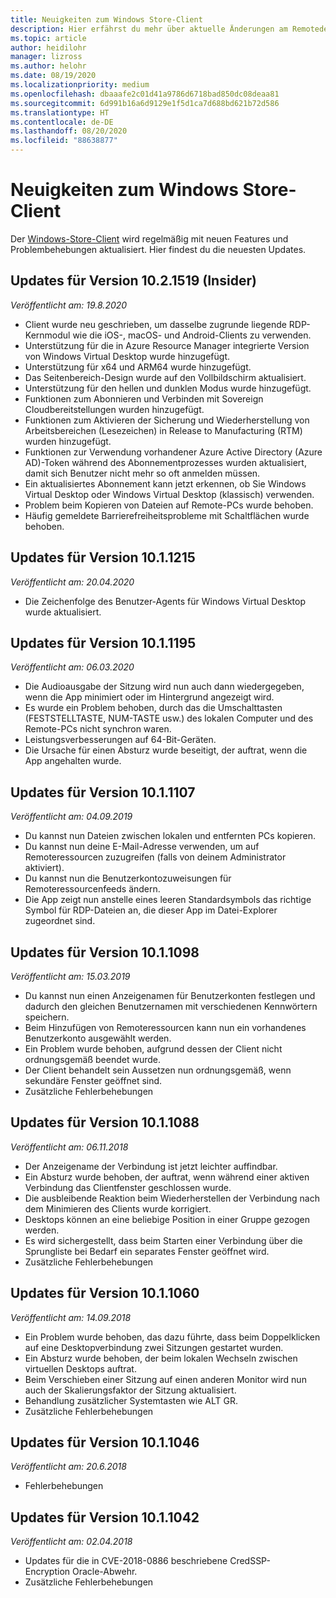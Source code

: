```yaml
---
title: Neuigkeiten zum Windows Store-Client
description: Hier erfährst du mehr über aktuelle Änderungen am Remotedesktopclient für Windows Store.
ms.topic: article
author: heidilohr
manager: lizross
ms.author: helohr
ms.date: 08/19/2020
ms.localizationpriority: medium
ms.openlocfilehash: dbaaafe2c01d41a9786d6718bad850dc08deaa81
ms.sourcegitcommit: 6d991b16a6d9129e1f5d1ca7d688bd621b72d586
ms.translationtype: HT
ms.contentlocale: de-DE
ms.lasthandoff: 08/20/2020
ms.locfileid: "88638877"
---
```

# <a name="whats-new-in-the-windows-store-client"></a>Neuigkeiten zum Windows Store-Client

Der [Windows-Store-Client](windows.md) wird regelmäßig mit neuen Features und Problembehebungen aktualisiert. Hier findest du die neuesten Updates.

## <a name="updates-for-version-1021519-insider"></a>Updates für Version 10.2.1519 (Insider)

*Veröffentlicht am: 19.8.2020*

- Client wurde neu geschrieben, um dasselbe zugrunde liegende RDP-Kernmodul wie die iOS-, macOS- und Android-Clients zu verwenden.
- Unterstützung für die in Azure Resource Manager integrierte Version von Windows Virtual Desktop wurde hinzugefügt.
- Unterstützung für x64 und ARM64 wurde hinzugefügt.
- Das Seitenbereich-Design wurde auf den Vollbildschirm aktualisiert.
- Unterstützung für den hellen und dunklen Modus wurde hinzugefügt.
- Funktionen zum Abonnieren und Verbinden mit Sovereign Cloudbereitstellungen wurden hinzugefügt.
- Funktionen zum Aktivieren der Sicherung und Wiederherstellung von Arbeitsbereichen (Lesezeichen) in Release to Manufacturing (RTM) wurden hinzugefügt.
- Funktionen zur Verwendung vorhandener Azure Active Directory (Azure AD)-Token während des Abonnementprozesses wurden aktualisiert, damit sich Benutzer nicht mehr so oft anmelden müssen.
- Ein aktualisiertes Abonnement kann jetzt erkennen, ob Sie Windows Virtual Desktop oder Windows Virtual Desktop (klassisch) verwenden.
- Problem beim Kopieren von Dateien auf Remote-PCs wurde behoben.
- Häufig gemeldete Barrierefreiheitsprobleme mit Schaltflächen wurde behoben.

## <a name="updates-for-version-1011215"></a>Updates für Version 10.1.1215

*Veröffentlicht am: 20.04.2020*

- Die Zeichenfolge des Benutzer-Agents für Windows Virtual Desktop wurde aktualisiert.

## <a name="updates-for-version-1011195"></a>Updates für Version 10.1.1195

*Veröffentlicht am: 06.03.2020*

- Die Audioausgabe der Sitzung wird nun auch dann wiedergegeben, wenn die App minimiert oder im Hintergrund angezeigt wird.
- Es wurde ein Problem behoben, durch das die Umschalttasten (FESTSTELLTASTE, NUM-TASTE usw.) des lokalen Computer und des Remote-PCs nicht synchron waren.
- Leistungsverbesserungen auf 64-Bit-Geräten.
- Die Ursache für einen Absturz wurde beseitigt, der auftrat, wenn die App angehalten wurde.

## <a name="updates-for-version-1011107"></a>Updates für Version 10.1.1107

*Veröffentlicht am: 04.09.2019*

- Du kannst nun Dateien zwischen lokalen und entfernten PCs kopieren.
- Du kannst nun deine E-Mail-Adresse verwenden, um auf Remoteressourcen zuzugreifen (falls von deinem Administrator aktiviert).
- Du kannst nun die Benutzerkontozuweisungen für Remoteressourcenfeeds ändern.
- Die App zeigt nun anstelle eines leeren Standardsymbols das richtige Symbol für RDP-Dateien an, die dieser App im Datei-Explorer zugeordnet sind.

## <a name="updates-for-version-1011098"></a>Updates für Version 10.1.1098

*Veröffentlicht am: 15.03.2019*

- Du kannst nun einen Anzeigenamen für Benutzerkonten festlegen und dadurch den gleichen Benutzernamen mit verschiedenen Kennwörtern speichern.
- Beim Hinzufügen von Remoteressourcen kann nun ein vorhandenes Benutzerkonto ausgewählt werden.
- Ein Problem wurde behoben, aufgrund dessen der Client nicht ordnungsgemäß beendet wurde.
- Der Client behandelt sein Aussetzen nun ordnungsgemäß, wenn sekundäre Fenster geöffnet sind.
- Zusätzliche Fehlerbehebungen

## <a name="updates-for-version-1011088"></a>Updates für Version 10.1.1088

*Veröffentlicht am: 06.11.2018*

- Der Anzeigename der Verbindung ist jetzt leichter auffindbar.
- Ein Absturz wurde behoben, der auftrat, wenn während einer aktiven Verbindung das Clientfenster geschlossen wurde.
- Die ausbleibende Reaktion beim Wiederherstellen der Verbindung nach dem Minimieren des Clients wurde korrigiert.
- Desktops können an eine beliebige Position in einer Gruppe gezogen werden.
- Es wird sichergestellt, dass beim Starten einer Verbindung über die Sprungliste bei Bedarf ein separates Fenster geöffnet wird.
- Zusätzliche Fehlerbehebungen

## <a name="updates-for-version-1011060"></a>Updates für Version 10.1.1060

*Veröffentlicht am: 14.09.2018*

- Ein Problem wurde behoben, das dazu führte, dass beim Doppelklicken auf eine Desktopverbindung zwei Sitzungen gestartet wurden.
- Ein Absturz wurde behoben, der beim lokalen Wechseln zwischen virtuellen Desktops auftrat.
- Beim Verschieben einer Sitzung auf einen anderen Monitor wird nun auch der Skalierungsfaktor der Sitzung aktualisiert.
- Behandlung zusätzlicher Systemtasten wie ALT GR.
- Zusätzliche Fehlerbehebungen

## <a name="updates-for-version-1011046"></a>Updates für Version 10.1.1046

*Veröffentlicht am: 20.6.2018*

- Fehlerbehebungen

## <a name="updates-for-version-1011042"></a>Updates für Version 10.1.1042

*Veröffentlicht am: 02.04.2018*

- Updates für die in CVE-2018-0886 beschriebene CredSSP-Encryption Oracle-Abwehr.
- Zusätzliche Fehlerbehebungen
